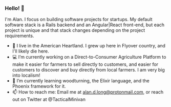 ### Hello! 👋

I'm Alan. I focus on building software projects for startups. My default software stack is a Rails backend and an Angular|React front-end, but each project is unique and that stack changes depending on the project requirements.

- 📍 I live in the American Heartland. I grew up here in Flyover country, and I'll likely die here.
- 💻 I’m currently working on a Direct-to-Consumer Agriculture Platform to make it easier for farmers to sell directly to customers, and easier for customers to discover and buy directly from local farmers. I am very big into localism!
- 🌱 I’m currently learning woodturning, the Elixir language, and the Phoenix framework for it.
- 📫 How to reach me: Email me at alan.d.long@protonmail.com, or reach out on Twitter at @TacticalMinivan

